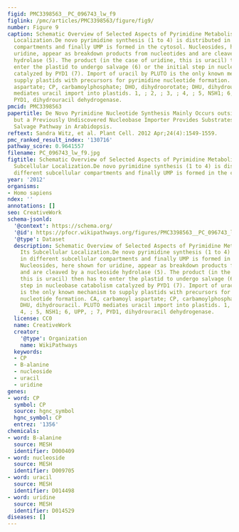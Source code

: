 ```yaml
---
figid: PMC3398563__PC_096743_lw_f9
figlink: /pmc/articles/PMC3398563/figure/fig9/
number: Figure 9
caption: Schematic Overview of Selected Aspects of Pyrimidine Metabolism and Its Subcellular
  Localization.De novo pyrimidine synthesis (1 to 4) is distributed in different subcellular
  compartments and finally UMP is formed in the cytosol. Nucleosides, here shown for
  uridine, appear as breakdown products from nucleotides and are cleaved by a nucleoside
  hydrolase (5). The product (in the case of uridine, this is uracil) then has to
  enter the plastid to undergo salvage (6) or the initial step in nucleobase catabolism
  catalyzed by PYD1 (7). Import of uracil by PLUTO is the only known mechanism to
  supply plastids with precursors for pyrimidine nucleotide formation. CA, carbamoyl
  aspartate; CP, carbamoylphosphate; DHO, dihydroorotate; DHU, dihydrouracil. PLUTO
  mediates uracil import into plastids. 1, ; 2, ; 3, ; 4, ; 5, NSH1; 6, UPP, ; 7,
  PYD1, dihydrouracil dehydrogenase.
pmcid: PMC3398563
papertitle: De Novo Pyrimidine Nucleotide Synthesis Mainly Occurs outside of Plastids,
  but a Previously Undiscovered Nucleobase Importer Provides Substrates for the Essential
  Salvage Pathway in Arabidopsis.
reftext: Sandra Witz, et al. Plant Cell. 2012 Apr;24(4):1549-1559.
pmc_ranked_result_index: '130716'
pathway_score: 0.9641557
filename: PC_096743_lw_f9.jpg
figtitle: Schematic Overview of Selected Aspects of Pyrimidine Metabolism and Its
  Subcellular Localization.De novo pyrimidine synthesis (1 to 4) is distributed in
  different subcellular compartments and finally UMP is formed in the cytosol
year: '2012'
organisms:
- Homo sapiens
ndex: ''
annotations: []
seo: CreativeWork
schema-jsonld:
  '@context': https://schema.org/
  '@id': https://pfocr.wikipathways.org/figures/PMC3398563__PC_096743_lw_f9.html
  '@type': Dataset
  description: Schematic Overview of Selected Aspects of Pyrimidine Metabolism and
    Its Subcellular Localization.De novo pyrimidine synthesis (1 to 4) is distributed
    in different subcellular compartments and finally UMP is formed in the cytosol.
    Nucleosides, here shown for uridine, appear as breakdown products from nucleotides
    and are cleaved by a nucleoside hydrolase (5). The product (in the case of uridine,
    this is uracil) then has to enter the plastid to undergo salvage (6) or the initial
    step in nucleobase catabolism catalyzed by PYD1 (7). Import of uracil by PLUTO
    is the only known mechanism to supply plastids with precursors for pyrimidine
    nucleotide formation. CA, carbamoyl aspartate; CP, carbamoylphosphate; DHO, dihydroorotate;
    DHU, dihydrouracil. PLUTO mediates uracil import into plastids. 1, ; 2, ; 3, ;
    4, ; 5, NSH1; 6, UPP, ; 7, PYD1, dihydrouracil dehydrogenase.
  license: CC0
  name: CreativeWork
  creator:
    '@type': Organization
    name: WikiPathways
  keywords:
  - CP
  - B-alanine
  - nucleoside
  - uracil
  - uridine
genes:
- word: CP
  symbol: CP
  source: hgnc_symbol
  hgnc_symbol: CP
  entrez: '1356'
chemicals:
- word: B-alanine
  source: MESH
  identifier: D000409
- word: nucleoside
  source: MESH
  identifier: D009705
- word: uracil
  source: MESH
  identifier: D014498
- word: uridine
  source: MESH
  identifier: D014529
diseases: []
---
```

